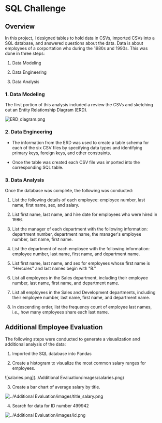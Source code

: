 # SQL Challenge

## Overview

In this project, I designed tables to hold data in CSVs, imported CSVs into a SQL database, and answered questions about the data. Data is about employees of a corportation who during the 1980s and 1990s. This was done in three steps:

1. Data Modeling

2. Data Engineering

3. Data Analysis

### 1. Data Modeling

The first portion of this analysis included a review the CSVs and sketching out an Entity Relationship Diagram (ERD). 

![ERD_diagram.png](https://github.com/kflores56/sql-challenge/blob/main/ERD/ERD_diagram.png?raw=true "ERD Diagram")

### 2. Data Engineering

* The information from the ERD was used  to create a table schema for each of the six CSV files by specifying data types and identifying primary keys, foreign keys, and other constraints.

* Once the table was created each CSV file was imported into the corresponding SQL table.

### 3. Data Analysis

Once the database was complete, the following was conducted:

1. List the following details of each employee: employee number, last name, first name, sex, and salary.

2. List first name, last name, and hire date for employees who were hired in 1986.

3. List the manager of each department with the following information: department number, department name, the manager's employee number, last name, first name.

4. List the department of each employee with the following information: employee number, last name, first name, and department name.

5. List first name, last name, and sex for employees whose first name is "Hercules" and last names begin with "B."

6. List all employees in the Sales department, including their employee number, last name, first name, and department name.

7. List all employees in the Sales and Development departments, including their employee number, last name, first name, and department name.

8. In descending order, list the frequency count of employee last names, i.e., how many employees share each last name.

## Additional Employee Evaluation

The following steps were conducted to generate a visualization and additional analysis of the data:

1. Imported the SQL database into Pandas

2. Create a histogram to visualize the most common salary ranges for employees.

![salaries.png](../Additional Evaluation/images/salaries.png)

3. Create a bar chart of average salary by title.

![../Additional Evaluation/images/title_salary.png](title_salary.png)

4. Search for data for ID number 499942

![../Additional Evaluation/images/id.png](id.png)




